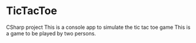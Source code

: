 # TicTacToe

CSharp project
This is a console app to simulate the tic tac toe game
This is a game to be played by two persons.
